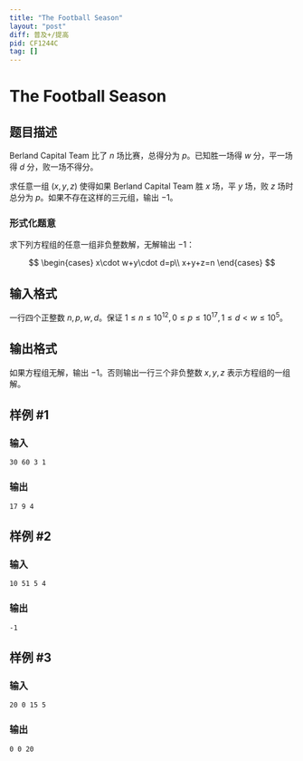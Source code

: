 ```yaml
---
title: "The Football Season"
layout: "post"
diff: 普及+/提高
pid: CF1244C
tag: []
---
```


# The Football Season

## 题目描述

Berland Capital Team 比了 $n$ 场比赛，总得分为 $p$。已知胜一场得 $w$ 分，平一场得 $d$ 分，败一场不得分。

求任意一组 $(x,y,z)$ 使得如果 Berland Capital Team 胜 $x$ 场，平 $y$ 场，败 $z$ 场时总分为 $p$。如果不存在这样的三元组，输出 $-1$。

### 形式化题意

求下列方程组的任意一组非负整数解，无解输出 $-1$：

$$
\begin{cases}
x\cdot w+y\cdot d=p\\
x+y+z=n
\end{cases}
$$

## 输入格式

一行四个正整数 $n,p,w,d$。保证 $1\leqslant n\leqslant 10^{12},0\leqslant p\leqslant10^{17},1\leqslant d\lt w\leqslant10^5$。

## 输出格式

如果方程组无解，输出 $-1$。否则输出一行三个非负整数 $x,y,z$ 表示方程组的一组解。

## 样例 #1

### 输入

```
30 60 3 1

```

### 输出

```
17 9 4

```

## 样例 #2

### 输入

```
10 51 5 4

```

### 输出

```
-1

```

## 样例 #3

### 输入

```
20 0 15 5

```

### 输出

```
0 0 20

```

